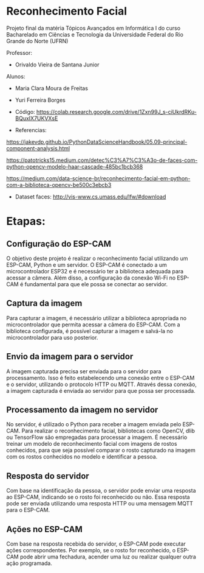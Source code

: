 # Reconhecimento Facial

Projeto final da matéria Tópicos Avançados em Informática I do curso Bacharelado em Ciências e Tecnologia da Universidade Federal do Rio Grande do Norte (UFRN)

Professor:
  - Orivaldo Vieira de Santana Junior

Alunos:
  - Maria Clara Moura de Freitas
  - Yuri Ferreira Borges
  
- Código: https://colab.research.google.com/drive/1Zxn99J_s-ciUkrdRKu-BQuxIX7UKVXsE
- Referencias:
 
https://jakevdp.github.io/PythonDataScienceHandbook/05.09-principal-component-analysis.html

https://patotricks15.medium.com/detec%C3%A7%C3%A3o-de-faces-com-python-opencv-modelo-haar-cascade-485bc1bcb368

https://medium.com/data-science-br/reconhecimento-facial-em-python-com-a-biblioteca-opencv-be500c3ebcb3

- Dataset faces: http://vis-www.cs.umass.edu/lfw/#download 

# Etapas:

## Configuração do ESP-CAM
O objetivo deste projeto é realizar o reconhecimento facial utilizando um ESP-CAM, Python e um servidor. O ESP-CAM é conectado a um microcontrolador ESP32 e é necessário ter a biblioteca adequada para acessar a câmera. Além disso, a configuração da conexão Wi-Fi no ESP-CAM é fundamental para que ele possa se conectar ao servidor.

## Captura da imagem
Para capturar a imagem, é necessário utilizar a biblioteca apropriada no microcontrolador que permita acessar a câmera do ESP-CAM. Com a biblioteca configurada, é possível capturar a imagem e salvá-la no microcontrolador para uso posterior.

## Envio da imagem para o servidor
A imagem capturada precisa ser enviada para o servidor para processamento. Isso é feito estabelecendo uma conexão entre o ESP-CAM e o servidor, utilizando o protocolo HTTP ou MQTT. Através dessa conexão, a imagem capturada é enviada ao servidor para que possa ser processada.

## Processamento da imagem no servidor
No servidor, é utilizado o Python para receber a imagem enviada pelo ESP-CAM. Para realizar o reconhecimento facial, bibliotecas como OpenCV, dlib ou TensorFlow são empregadas para processar a imagem. É necessário treinar um modelo de reconhecimento facial com imagens de rostos conhecidos, para que seja possível comparar o rosto capturado na imagem com os rostos conhecidos no modelo e identificar a pessoa.

## Resposta do servidor
Com base na identificação da pessoa, o servidor pode enviar uma resposta ao ESP-CAM, indicando se o rosto foi reconhecido ou não. Essa resposta pode ser enviada utilizando uma resposta HTTP ou uma mensagem MQTT para o ESP-CAM.

## Ações no ESP-CAM
Com base na resposta recebida do servidor, o ESP-CAM pode executar ações correspondentes. Por exemplo, se o rosto for reconhecido, o ESP-CAM pode abrir uma fechadura, acender uma luz ou realizar qualquer outra ação programada.

